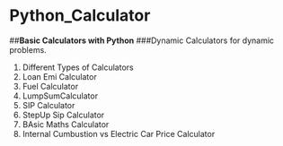 # Python_Calculator
##**Basic Calculators with Python**
###Dynamic Calculators for dynamic problems.
<ol>
  <li>
    Different Types of Calculators
  </li>
  <li>
    Loan Emi Calculator
  </li>
  <li>
    Fuel Calculator
  </li>
  <li>
    LumpSumCalculator
  </li>
  <li>
    SIP Calculator
  </li>
  <li>
    StepUp Sip Calculator
  </li>
  <li>
    BAsic Maths Calculator
  </li>
  <li>
    Internal Cumbustion vs Electric Car Price Calculator
  </li>
</ol>
